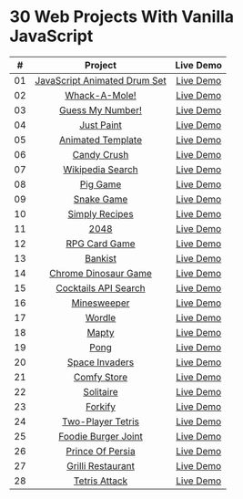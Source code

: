 # 30 Web Projects With Vanilla JavaScript

|  #  |                                                          Project                                                           |                           Live Demo                            |
| :-: | :------------------------------------------------------------------------------------------------------------------------: | :------------------------------------------------------------: |
| 01  | [JavaScript Animated Drum Set](https://github.com/ajfm88/javascript-30-projects/tree/main/01-javascript-animated-drum-set) | [Live Demo](https://javascript-animated-drum-set.onrender.com) |
| 02  |                [Whack-A-Mole!](https://github.com/ajfm88/javascript-30-projects/tree/main/02-whack-a-mole)                 |         [Live Demo](https://whack-a-mole.onrender.com)         |
| 03  |             [Guess My Number!](https://github.com/ajfm88/javascript-30-projects/tree/main/03-guess-my-number)              |      [Live Demo](https://js-guess-my-number.onrender.com)      |
| 04  |                   [Just Paint](https://github.com/ajfm88/javascript-30-projects/tree/main/04-just-paint)                   |          [Live Demo](https://just-paint.onrender.com)          |
| 05  |            [Animated Template](https://github.com/ajfm88/javascript-30-projects/tree/main/05-animated-template)            |      [Live Demo](https://animated-template.onrender.com)       |
| 06  |                  [Candy Crush](https://github.com/ajfm88/javascript-30-projects/tree/main/06-candy-crush)                  |        [Live Demo](https://js-candy-crush.onrender.com)        |
| 07  |             [Wikipedia Search](https://github.com/ajfm88/javascript-30-projects/tree/main/07-wikipedia-search)             |     [Live Demo](https://js-wikipedia-search.onrender.com)      |
| 08  |                     [Pig Game](https://github.com/ajfm88/javascript-30-projects/tree/main/08-pig-game)                     |         [Live Demo](https://js-pig-game.onrender.com)          |
| 09  |                   [Snake Game](https://github.com/ajfm88/javascript-30-projects/tree/main/09-snake-game)                   |        [Live Demo](https://js-snake-game.onrender.com)         |
| 10  |               [Simply Recipes](https://github.com/ajfm88/javascript-30-projects/tree/main/10-simply-recipes)               |        [Live Demo](https://simply-recipes.onrender.com)        |
| 11  |                         [2048](https://github.com/ajfm88/javascript-30-projects/tree/main/11-2048)                         |           [Live Demo](https://js-2048.onrender.com)            |
| 12  |                [RPG Card Game](https://github.com/ajfm88/javascript-30-projects/tree/main/12-rpg-card-game)                |        [Live Demo](https://rpg-card-game.onrender.com)         |
| 13  |                      [Bankist](https://github.com/ajfm88/javascript-30-projects/tree/main/13-bankist)                      |       [Live Demo](https://bankist-website.onrender.com)        |
| 14  |         [Chrome Dinosaur Game](https://github.com/ajfm88/javascript-30-projects/tree/main/14-chrome-dinosaur-game)         |   [Live Demo](https://js-chrome-dinosaur-game.onrender.com)    |
| 15  |         [Cocktails API Search](https://github.com/ajfm88/javascript-30-projects/tree/main/15-cocktails-api-search)         |     [Live Demo](https://cocktails-api-search.onrender.com)     |
| 16  |                  [Minesweeper](https://github.com/ajfm88/javascript-30-projects/tree/main/16-minesweeper)                  |        [Live Demo](https://js-minesweeper.onrender.com)        |
| 17  |                       [Wordle](https://github.com/ajfm88/javascript-30-projects/tree/main/17-wordle)                       |       [Live Demo](https://js-wordle-clone.onrender.com)        |
| 18  |                        [Mapty](https://github.com/ajfm88/javascript-30-projects/tree/main/18-mapty)                        |  [Live Demo](https://mapty-workout-tracking-app.onrender.com)  |
| 19  |                         [Pong](https://github.com/ajfm88/javascript-30-projects/tree/main/19-pong)                         |           [Live Demo](https://js-pong.onrender.com)            |
| 20  |               [Space Invaders](https://github.com/ajfm88/javascript-30-projects/tree/main/20-space-invaders)               |      [Live Demo](https://js-space-invaders.onrender.com)       |
| 21  |                  [Comfy Store](https://github.com/ajfm88/javascript-30-projects/tree/main/21-comfy-store)                  |         [Live Demo](https://comfy-store.onrender.com)          |
| 22  |                    [Solitaire](https://github.com/ajfm88/javascript-30-projects/tree/main/22-solitaire)                    |         [Live Demo](https://js-solitaire.onrender.com)         |
| 23  |                      [Forkify](https://github.com/ajfm88/javascript-30-projects/tree/main/23-forkify)                      |    [Live Demo](https://forkify-recipe-search.onrender.com)     |
| 24  |            [Two-Player Tetris](https://github.com/ajfm88/javascript-30-projects/tree/main/24-two-player-tetris)            |      [Live Demo](https://two-player-tetris.onrender.com)       |
| 25  |          [Foodie Burger Joint](https://github.com/ajfm88/javascript-30-projects/tree/main/25-foodie-burger-joint)          |        [Live Demo](https://foodie-burger.onrender.com)         |
| 26  |             [Prince Of Persia](https://github.com/ajfm88/javascript-30-projects/tree/main/26-prince-of-persia)             |               [Live Demo](https://princejs.com)                |
| 27  |            [Grilli Restaurant](https://github.com/ajfm88/javascript-30-projects/tree/main/27-grilli-restaurant)            |            [Live Demo](https://grilli.onrender.com)            |
| 28  |                [Tetris Attack](https://github.com/ajfm88/javascript-30-projects/tree/main/28-tetris-attack)                |       [Live Demo](https://js-tetris-attack.onrender.com)       |

